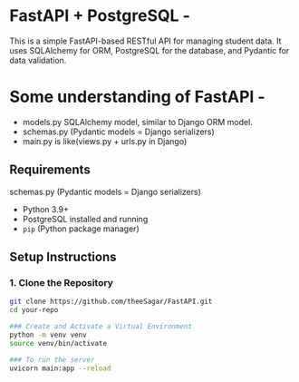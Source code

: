 # FastAPI + PostgreSQL - 

This is a simple FastAPI-based RESTful API for managing student data. 
It uses SQLAlchemy for ORM, PostgreSQL for the database, and Pydantic for data validation.

# Some understanding of FastAPI  - 
- models.py SQLAlchemy model, similar to Django ORM model.
- schemas.py (Pydantic models = Django serializers)
- main.py is like(views.py + urls.py in Django)

## Requirements


schemas.py (Pydantic models = Django serializers)
- Python 3.9+
- PostgreSQL installed and running
- `pip` (Python package manager)


## Setup Instructions

### 1. Clone the Repository

```bash
git clone https://github.com/theeSagar/FastAPI.git
cd your-repo

### Create and Activate a Virtual Environment
python -m venv venv
source venv/bin/activate

### To run the server
uvicorn main:app --reload
